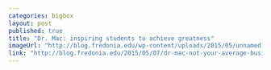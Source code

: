 ```yaml
---
categories: bigbox
layout: post
published: true
title: "Dr. Mac: inspiring students to achieve greatness"
imageUrl: "http://blog.fredonia.edu/wp-content/uploads/2015/05/unnamed.jpg"
link: "http://blog.fredonia.edu/2015/05/07/dr-mac-not-your-average-business-professor/"
---
```



